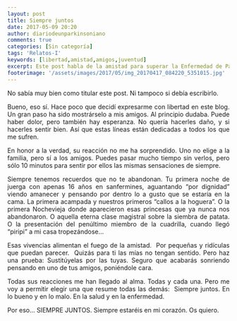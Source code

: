 ```yaml
---
layout: post
title: Siempre juntos
date: 2017-05-09 20:20
author: diariodeunparkinsoniano
comments: true
categories: [Sin categoría]
tags: 'Relatos-I'
keywords: [libertad,amistad,amigos,juventud]
excerpt: Este post habla de la amistad para superar la Enfermedad de Parkinson
footerimage: '/assets/images/2017/05/img_20170417_084220_5351015.jpg'
---
```

<p style="text-align:justify;">No sabía muy bien como titular este post. Ni tampoco si debía escribirlo.</p>
<p style="text-align:justify;">Bueno, eso sí. Hace poco que decidí expresarme con libertad en este blog. Un gran paso ha sido mostrárselo a mis amigos. Al principio dudaba. Puede haber dolor, pero también hay esperanza. No quería hacerles daño, y si hacerles sentir bien. Así que estas líneas están dedicadas a todos los que me sufren.</p>
<p style="text-align:justify;">En honor a la verdad, su reacción no me ha sorprendido. Uno no elige a la familia, pero sí a los amigos. Puedes pasar mucho tiempo sin verlos, pero sólo 10 minutos para sentir por ellos las mismas sensaciones de siempre.</p>
<p style="text-align:justify;">Siempre tenemos recuerdos que no te abandonan. Tu primera noche de juerga con apenas 16 años en sanfermines, aguantando “por dignidad” viendo amanecer y pensando por dentro lo a gusto que se estaría en la cama. La primera acampada y nuestros primeros “callos a la hoguera”. O la primera Nochevieja donde aparecieron esas princesas que ya nunca nos abandonaron. O aquella eterna clase magistral sobre la siembra de patata. O la presentación del penúltimo miembro de la cuadrilla, cuando llegó “piripi” a mi casa tropezándose…</p>
<p style="text-align:justify;">Esas vivencias alimentan el fuego de la amistad.  Por pequeñas y ridículas que puedan parecer.  Quizás para ti las mías no tengan sentido. Pero haz una prueba: Sustitúyelas por las tuyas. Seguro que acabarás sonriendo pensando en uno de tus amigos, poniéndole cara.</p>
<p style="text-align:justify;">Todas sus reacciones me han llegado al alma. Todas y cada una. Pero me voy a permitir elegir una que resume todas las demás:  Siempre juntos. En lo bueno y en lo malo. En la salud y en la enfermedad.</p>
<p style="text-align:justify;">Por eso… SIEMPRE JUNTOS. Siempre estaréis en mi corazón. Os quiero.</p>
